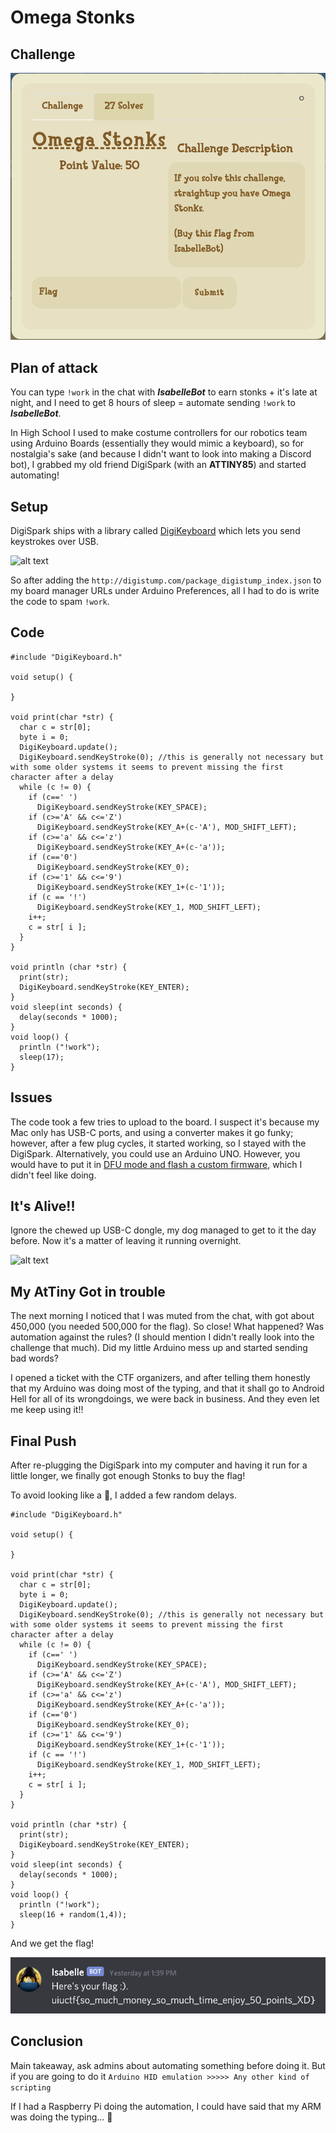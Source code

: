 
# Omega Stonks

## Challenge
![alt text](./images/omega_challange.png "If you solve this challenge, straightup you have Omega Stonks.(Buy this flag from IsabelleBot)")
## Plan of attack
You can type `!work` in the chat with ***IsabelleBot*** to earn stonks +  it's late at night, and I need to get 8 hours of sleep = automate sending `!work` to ***IsabelleBot***.

In High School I used to make costume controllers for our robotics team using Arduino Boards (essentially they would mimic a keyboard), so for nostalgia's sake (and because I didn't want to look into making a Discord bot), I grabbed my old friend DigiSpark (with an **ATTINY85**) and started automating!

## Setup
DigiSpark ships with a library called [DigiKeyboard](https://github.com/digistump/DigistumpArduino/blob/master/digistump-avr/libraries/DigisparkKeyboard/DigiKeyboard.h) which lets you send keystrokes over USB.

![alt text](./images/Digispark.png "My DigiSpark")

So after adding the `http://digistump.com/package_digistump_index.json` to my board manager URLs under Arduino Preferences, all I had to do is write the code to spam `!work`.

## Code

```Arduino
#include "DigiKeyboard.h"

void setup() {

}

void print(char *str) {
  char c = str[0];
  byte i = 0;
  DigiKeyboard.update();
  DigiKeyboard.sendKeyStroke(0); //this is generally not necessary but with some older systems it seems to prevent missing the first character after a delay
  while (c != 0) {
    if (c==' ')
      DigiKeyboard.sendKeyStroke(KEY_SPACE);
    if (c>='A' && c<='Z')
      DigiKeyboard.sendKeyStroke(KEY_A+(c-'A'), MOD_SHIFT_LEFT);
    if (c>='a' && c<='z')
      DigiKeyboard.sendKeyStroke(KEY_A+(c-'a'));
    if (c=='0')
      DigiKeyboard.sendKeyStroke(KEY_0);
    if (c>='1' && c<='9')
      DigiKeyboard.sendKeyStroke(KEY_1+(c-'1'));
    if (c == '!')
      DigiKeyboard.sendKeyStroke(KEY_1, MOD_SHIFT_LEFT);
    i++;
    c = str[ i ];
  }
}

void println (char *str) {
  print(str);
  DigiKeyboard.sendKeyStroke(KEY_ENTER);
}
void sleep(int seconds) { 
  delay(seconds * 1000); 
}
void loop() {
  println ("!work");
  sleep(17);
}
```
## Issues
The code took a few tries to upload to the board. I suspect it's because my Mac only has USB-C ports, and using a converter makes it go funky; however, after a few plug cycles, it started working, so I stayed with the DigiSpark. Alternatively, you could use an Arduino UNO. However, you would have to put it in [DFU mode and flash a custom firmware](http://mitchtech.net/arduino-usb-hid-keyboard/), which I didn't feel like doing. 

## It's Alive!! 

Ignore the chewed up USB-C dongle, my dog managed to get to it the day before. Now it's a matter of leaving it running overnight.

![alt text](./images/stonks1.gif "")

## My AtTiny Got in trouble

The next morning I noticed that I was muted from the chat, with got about 450,000 (you needed 500,000 for the flag). So close! What happened? Was automation against the rules? (I should mention I didn't really look into the challenge that much). Did my little Arduino mess up and started sending bad words? 

I opened a ticket with the CTF organizers, and after telling them honestly that my Arduino was doing most of the typing, and that it shall go to Android Hell for all of its wrongdoings, we were back in business. And they even let me keep using it!!

## Final Push

After re-plugging the DigiSpark into my computer and having it run for a little longer, we finally got enough Stonks to buy the flag! 

To avoid looking like a 🤖, I added a few random delays.

```Arduino
#include "DigiKeyboard.h"

void setup() {

}

void print(char *str) {
  char c = str[0];
  byte i = 0;
  DigiKeyboard.update();
  DigiKeyboard.sendKeyStroke(0); //this is generally not necessary but with some older systems it seems to prevent missing the first character after a delay
  while (c != 0) {
    if (c==' ')
      DigiKeyboard.sendKeyStroke(KEY_SPACE);
    if (c>='A' && c<='Z')
      DigiKeyboard.sendKeyStroke(KEY_A+(c-'A'), MOD_SHIFT_LEFT);
    if (c>='a' && c<='z')
      DigiKeyboard.sendKeyStroke(KEY_A+(c-'a'));
    if (c=='0')
      DigiKeyboard.sendKeyStroke(KEY_0);
    if (c>='1' && c<='9')
      DigiKeyboard.sendKeyStroke(KEY_1+(c-'1'));
    if (c == '!')
      DigiKeyboard.sendKeyStroke(KEY_1, MOD_SHIFT_LEFT);
    i++;
    c = str[ i ];
  }
}

void println (char *str) {
  print(str);
  DigiKeyboard.sendKeyStroke(KEY_ENTER);
}
void sleep(int seconds) { 
  delay(seconds * 1000); 
}
void loop() {
  println ("!work");
  sleep(16 + random(1,4));
}
```

And we get the flag!

![alt text](./images/flag.png "Finally! The flag!")


## Conclusion
Main takeaway, ask admins about automating something before doing it. But if you are going to do it `Arduino HID emulation >>>>> Any other kind of scripting`

If I had a Raspberry Pi doing the automation, I could have said that my ARM was doing the typing... 🤖
